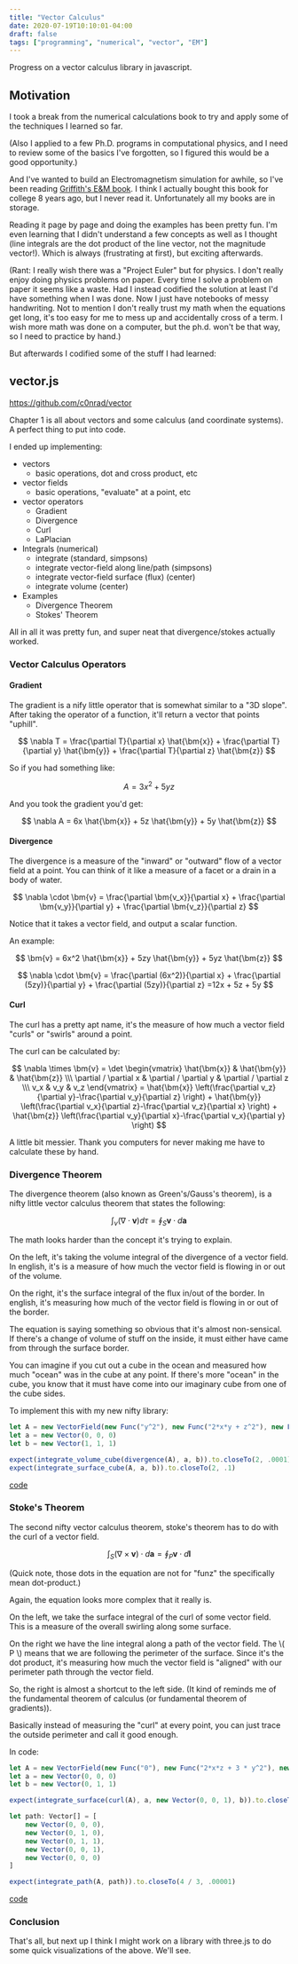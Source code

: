 ```yaml
---
title: "Vector Calculus"
date: 2020-07-19T10:10:01-04:00
draft: false
tags: ["programming", "numerical", "vector", "EM"]
---
```


Progress on a vector calculus library in javascript.

<!--more-->

## Motivation

I took a break from the numerical calculations book to try and apply some of the techniques I learned so far. 

(Also I applied to a few Ph.D. programs in computational physics, and I need to review some of the basics I've forgotten, so I figured this would be a good opportunity.)

And I've wanted to build an Electromagnetism simulation for awhile, so I've been reading [Griffith's E&M book](https://www.amazon.com/Introduction-Electrodynamics-David-J-Griffiths/dp/1108420419/ref=sr_1_2?dchild=1&keywords=electromagnetism+griffiths&qid=1595167901&sr=8-2&tag=techblast0f-20). I think I actually bought this book for college 8 years ago, but I never read it. Unfortunately all my books are in storage. 

Reading it page by page and doing the examples has been pretty fun. I'm even learning that I didn't understand a few concepts as well as I thought (line integrals are the dot product of the line vector, not the magnitude vector!). Which is always (frustrating at first), but exciting afterwards.

(Rant: I really wish there was a "Project Euler" but for physics. I don't really enjoy doing physics problems on paper. Every time I solve a problem on paper it seems like a waste. Had I instead codified the solution at least I'd have something when I was done. Now I just have notebooks of messy handwriting. Not to mention I don't really trust my math when the equations get long, it's too easy for me to mess up and accidentally cross of a term. I wish more math was done on a computer, but the ph.d. won't be that way, so I need to practice by hand.)

But afterwards I codified some of the stuff I had learned:

## vector.js 

https://github.com/c0nrad/vector

Chapter 1 is all about vectors and some calculus (and coordinate systems). A perfect thing to put into code.

I ended up implementing:

* vectors
    * basic operations, dot and cross product, etc
* vector fields
    * basic operations, "evaluate" at a point, etc
* vector operators
    * Gradient
    * Divergence
    * Curl
    * LaPlacian
* Integrals (numerical)
    * integrate (standard, simpsons)
    * integrate vector-field along line/path (simpsons)
    * integrate vector-field surface (flux) (center)
    * integrate volume (center)
* Examples
    * Divergence Theorem
    * Stokes' Theorem

All in all it was pretty fun, and super neat that divergence/stokes actually worked.

### Vector Calculus Operators

#### Gradient

The gradient is a nify little operator that is somewhat similar to a "3D slope". After taking the operator of a function, it'll return a vector that points "uphill".

$$ \nabla T = \frac{\partial T}{\partial x}  \hat{\bm{x}} + \frac{\partial T}{\partial y}  \hat{\bm{y}} + \frac{\partial T}{\partial z}  \hat{\bm{z}} $$

So if you had something like:

$$ A = 3x^2 + 5yz $$

And you took the gradient you'd get:

$$ \nabla A = 6x \hat{\bm{x}} + 5z \hat{\bm{y}} + 5y \hat{\bm{z}} $$

#### Divergence

The divergence is a measure of the "inward" or "outward" flow of a vector field at a point. You can think of it like a measure of a facet or a drain in a body of water. 

$$ \nabla \cdot \bm{v} = \frac{\partial \bm{v_x}}{\partial x} + \frac{\partial \bm{v_y}}{\partial y} + \frac{\partial \bm{v_z}}{\partial z} $$

Notice that it takes a vector field, and output a scalar function.

An example:

$$ \bm{v} = 6x^2 \hat{\bm{x}} + 5zy \hat{\bm{y}} + 5yz \hat{\bm{z}} $$

$$ \nabla \cdot \bm{v} = \frac{\partial (6x^2)}{\partial x} + \frac{\partial (5zy)}{\partial y} + \frac{\partial (5zy)}{\partial z} =12x + 5z + 5y $$

#### Curl 

The curl has a pretty apt name, it's the measure of how much a vector field "curls" or "swirls" around a point. 

The curl can be calculated by:

$$ \nabla \times \bm{v} = \det \begin{vmatrix}
\hat{\bm{x}} & \hat{\bm{y}} & \hat{\bm{z}} \\\ 
\partial / \partial x  & \partial / \partial y & \partial / \partial z \\\ 
v_x & v_y & v_z
\end{vmatrix}  = \hat{\bm{x}} \left(\frac{\partial v_z}{\partial y}-\frac{\partial v_y}{\partial z} \right) + \hat{\bm{y}} \left(\frac{\partial v_x}{\partial z}-\frac{\partial v_z}{\partial x} \right) + \hat{\bm{z}} \left(\frac{\partial v_y}{\partial x}-\frac{\partial v_x}{\partial y} \right) $$

A little bit messier. Thank you computers for never making me have to calculate these by hand.

### Divergence Theorem

The divergence theorem (also known as Green's/Gauss's theorem), is a nifty little vector calculus theorem that states the following:

$$ \int_{\nu} ( \nabla \cdot \bm{v}) d \tau = \oint_S \bm{v} \cdot d\bm{a} $$

The math looks harder than the concept it's trying to explain. 

On the left, it's taking the volume integral of the divergence of a vector field. In english, it's is a measure of how much the vector field is flowing in or out of the volume.

On the right, it's the surface integral of the flux in/out of the border. In english, it's measuring how much of the vector field is flowing in or out of the border.

The equation is saying something so obvious that it's almost non-sensical. If there's a change of volume of stuff on the inside, it must either have came from through the surface border.

You can imagine if you cut out a cube in the ocean and measured how much "ocean" was in the cube at any point. If there's more "ocean" in the cube, you know that it must have come into our imaginary cube from one of the cube sides.

To implement this with my new nifty library:

```javascript
let A = new VectorField(new Func("y^2"), new Func("2*x*y + z^2"), new Func("2 * y * z"))
let a = new Vector(0, 0, 0)
let b = new Vector(1, 1, 1)

expect(integrate_volume_cube(divergence(A), a, b)).to.closeTo(2, .0001)
expect(integrate_surface_cube(A, a, b)).to.closeTo(2, .1)
```

[code](https://github.com/c0nrad/vector/blob/master/src/integrals.test.ts#L51)

### Stoke's Theorem

The second nifty vector calculus theorem, stoke's theorem has to do with the curl of a vector field.

$$ \int_{S} ( \nabla \times \bm{v}) \cdot d \bm{a} = \oint_P \bm{v} \cdot d\bm{l} $$

(Quick note, those dots in the equation are not for "funz" the specifically mean dot-product.)

Again, the equation looks more complex that it really is.

On the left, we take the surface integral of the curl of some vector field. This is a measure of the overall swirling along some surface. 

On the right we have the line integral along a path of the vector field. The \\( P \\) means that we are following the perimeter of the surface. Since it's the dot product, it's measuring how much the vector field is "aligned" with our perimeter path through the vector field.

So, the right is almost a shortcut to the left side. (It kind of reminds me of the fundamental theorem of calculus (or fundamental theorem of gradients)).

Basically instead of measuring the "curl" at every point, you can just trace the outside perimeter and call it good enough. 

In code:
```javascript
let A = new VectorField(new Func("0"), new Func("2*x*z + 3 * y^2"), new Func("4 y z^2"))
let a = new Vector(0, 0, 0)
let b = new Vector(0, 1, 1)

expect(integrate_surface(curl(A), a, new Vector(0, 0, 1), b)).to.closeTo(4 / 3, .1)

let path: Vector[] = [
    new Vector(0, 0, 0),
    new Vector(0, 1, 0),
    new Vector(0, 1, 1),
    new Vector(0, 0, 1),
    new Vector(0, 0, 0)
]

expect(integrate_path(A, path)).to.closeTo(4 / 3, .00001)
```

[code](https://github.com/c0nrad/vector/blob/master/src/integrals.test.ts#L60)

### Conclusion

That's all, but next up I think I might work on a library with three.js to do some quick visualizations of the above. We'll see.